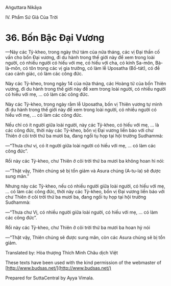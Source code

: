 Aṅguttara Nikāya

IV. Phẩm Sứ Giả Của Trời

# 36. Bốn Bậc Ðại Vương

—Này các Tỷ-kheo, trong ngày thứ tám của nửa tháng, các vị Ðại thần cố vấn cho bốn Ðại vương, đi du hành trong thế giới này để xem trong loài người, có nhiều người có hiếu với mẹ, có hiếu với cha, có kính Sa-môn, Bà-là-môn, có tôn trọng các vị gia trưởng, có làm lễ Uposatha (Bố-tát), có đề cao cảnh giác, có làm các công đức.

Này các Tỷ-kheo, trong ngày 14 của nửa tháng, các Hoàng tử của bốn Thiên vương, đi du hành trong thế giới này để xem trong loài người, có nhiều người có hiếu với mẹ, ... có làm các công đức.

Này các Tỷ-kheo, trong ngày rằm lễ Uposatha, bốn vị Thiên vương tự mình đi du hành trong thế giới này để xem trong loài người, có nhiều người có hiếu với mẹ, ... có làm các công đức.

Nếu chỉ có ít người giữa loài người, này các Tỷ-kheo, có hiếu với mẹ, ... là các công đức, thời này các Tỷ-kheo, bốn vị Ðại vương liền báo với chư Thiên ở cõi trời thứ ba mươi ba, đang ngồi tụ họp tại hội trường Sudhammà:

—“Thưa chư vị, có ít người giữa loài người có hiếu với mẹ, ... có làm các công đức”.

Rồi này các Tỷ-kheo, chư Thiên ở cõi trời thứ ba mươi ba không hoan hỉ nói:

—“Thật vậy, Thiên chúng sẽ bị tổn giảm và Asura chúng (A-tu-la) sẽ được sung mãn.”

Nhưng này các Tỷ-kheo, nếu có nhiều người giữa loài người, có hiếu với mẹ, ... có làm các công đức, thời này các Tỷ-kheo, bốn vị Ðại vương liền báo với chư Thiên ở cõi trời thứ ba mươi ba, đang ngồi tụ họp tại hội trường Sudhammà:

—“Thưa chư Vị, có nhiều người giữa loài người, có hiếu với mẹ, ... có làm các công đức”.

Rồi này các Tỷ-kheo, chư Thiên ở cõi trời thứ ba mươi ba hoan hỷ nói

—“Thật vậy, Thiên chúng sẽ được sung mãn, còn các Asura chúng sẽ bị tổn giảm.

Translated by: Hòa thượng Thích Minh Châu dịch Việt

These texts have been used with the kind permission of the webmaster of [http://www.budsas.net/](http://www.budsas.net/)

Prepared for SuttaCentral by Ayya Vimala.